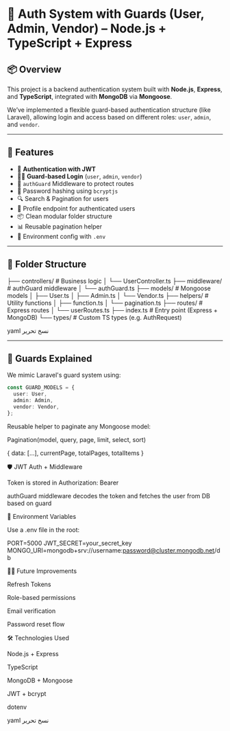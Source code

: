 # 🔐 Auth System with Guards (User, Admin, Vendor) – Node.js + TypeScript + Express

## 📦 Overview

This project is a backend authentication system built with **Node.js**, **Express**, and **TypeScript**, integrated with **MongoDB** via **Mongoose**.

We’ve implemented a flexible guard-based authentication structure (like Laravel), allowing login and access based on different roles: `user`, `admin`, and `vendor`.

---

## 🚀 Features

- 🔑 **Authentication with JWT**
- 👮‍♂️ **Guard-based Login** (`user`, `admin`, `vendor`)
- 🔐 `authGuard` Middleware to protect routes
- 🔁 Password hashing using `bcryptjs`
- 🔍 Search & Pagination for users
- 📄 Profile endpoint for authenticated users
- 📦 Clean modular folder structure
- 📊 Reusable pagination helper
- 📁 Environment config with `.env`

---

## 📁 Folder Structure

├── controllers/ # Business logic
│ └── UserController.ts
├── middleware/ # authGuard middleware
│ └── authGuard.ts
├── models/ # Mongoose models
│ ├── User.ts
│ ├── Admin.ts
│ └── Vendor.ts
├── helpers/ # Utility functions
│ ├── function.ts
│ └── pagination.ts
├── routes/ # Express routes
│ └── userRoutes.ts
├── index.ts # Entry point (Express + MongoDB)
└── types/ # Custom TS types (e.g. AuthRequest)

yaml
نسخ
تحرير

---

## 🔐 Guards Explained

We mimic Laravel's guard system using:

```ts
const GUARD_MODELS = {
  user: User,
  admin: Admin,
  vendor: Vendor,
};
```

Reusable helper to paginate any Mongoose model:

Pagination(model, query, page, limit, select, sort)

{
data: [...],
currentPage,
totalPages,
totalItems
}

🛡️ JWT Auth + Middleware

Token is stored in Authorization: Bearer <token>

authGuard middleware decodes the token and fetches the user from DB based on guard

🧪 Environment Variables

Use a .env file in the root:

PORT=5000
JWT_SECRET=your_secret_key
MONGO_URI=mongodb+srv://username:password@cluster.mongodb.net/db

🧑‍💻 Future Improvements

Refresh Tokens

Role-based permissions

Email verification

Password reset flow

🛠️ Technologies Used

Node.js + Express

TypeScript

MongoDB + Mongoose

JWT + bcrypt

dotenv

yaml
نسخ
تحرير

